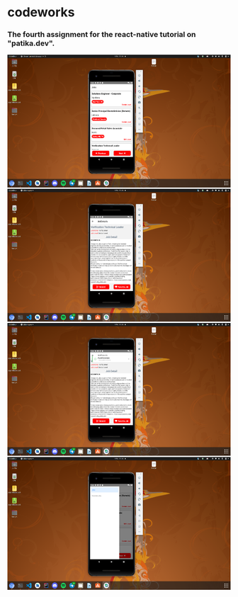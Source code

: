# codeworks
### The fourth assignment for the react-native tutorial on "patika.dev".

<div>
<img src="picture1.png"  height="300"/>
<img src="picture2.png"  height="300"/>
<img src="picture3.png"  height="300"/>
<img src="picture4.png"  height="300"/>
</div>
